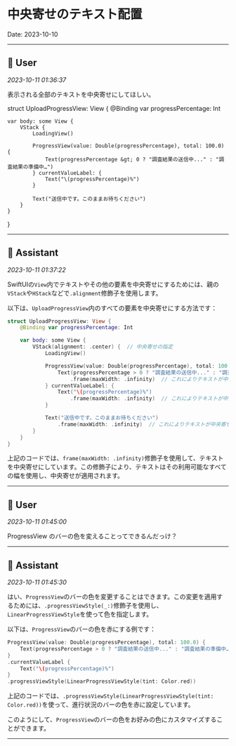 # 中央寄せのテキスト配置

Date: 2023-10-10

---

## 👤 User
*2023-10-11 01:36:37*

表示される全部のテキストを中央寄せにしてほしい。

struct UploadProgressView: View {
    @Binding var progressPercentage: Int

    var body: some View {
        VStack {
            LoadingView()

            ProgressView(value: Double(progressPercentage), total: 100.0) {
                Text(progressPercentage &gt; 0 ? "調査結果の送信中..." : "調査結果の準備中…")
            } currentValueLabel: {
                Text("\(progressPercentage)%")
            }

            Text("送信中です。このままお待ちください")
        }
    }
}

---

## 🤖 Assistant
*2023-10-11 01:37:22*

SwiftUIの`View`内でテキストやその他の要素を中央寄せにするためには、親の`VStack`や`HStack`などで`.alignment`修飾子を使用します。

以下は、`UploadProgressView`内のすべての要素を中央寄せにする方法です：

```swift
struct UploadProgressView: View {
    @Binding var progressPercentage: Int

    var body: some View {
        VStack(alignment: .center) {  // 中央寄せの指定
            LoadingView()

            ProgressView(value: Double(progressPercentage), total: 100.0) {
                Text(progressPercentage > 0 ? "調査結果の送信中..." : "調査結果の準備中…")
                    .frame(maxWidth: .infinity)  // これによりテキストが中央寄せになります
            } currentValueLabel: {
                Text("\(progressPercentage)%")
                    .frame(maxWidth: .infinity)  // これによりテキストが中央寄せになります
            }

            Text("送信中です。このままお待ちください")
                .frame(maxWidth: .infinity)  // これによりテキストが中央寄せになります
        }
    }
}
```

上記のコードでは、`frame(maxWidth: .infinity)`修飾子を使用して、テキストを中央寄せにしています。この修飾子により、テキストはその利用可能なすべての幅を使用し、中央寄せが適用されます。

---

## 👤 User
*2023-10-11 01:45:00*

ProgressView のバーの色を変えることってできるんだっけ？

---

## 🤖 Assistant
*2023-10-11 01:45:30*

はい、`ProgressView`のバーの色を変更することはできます。この変更を適用するためには、`.progressViewStyle(_:)`修飾子を使用し、`LinearProgressViewStyle`を使って色を指定します。

以下は、`ProgressView`のバーの色を赤にする例です：

```swift
ProgressView(value: Double(progressPercentage), total: 100.0) {
    Text(progressPercentage > 0 ? "調査結果の送信中..." : "調査結果の準備中…")
}
.currentValueLabel {
    Text("\(progressPercentage)%")
}
.progressViewStyle(LinearProgressViewStyle(tint: Color.red))
```

上記のコードでは、`.progressViewStyle(LinearProgressViewStyle(tint: Color.red))`を使って、進行状況のバーの色を赤に設定しています。

このようにして、`ProgressView`のバーの色をお好みの色にカスタマイズすることができます。

---
